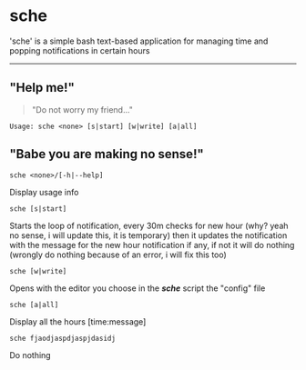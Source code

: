 # sche
'sche' is a simple bash text-based application for managing time and popping 
notifications in certain hours
___
## "Help me!"
> "Do not worry my friend..."

```Usage: sche <none> [s|start] [w|write] [a|all]```

## "Babe you are making no sense!"
`sche <none>/[-h|--help]`

Display usage info

`sche [s|start]`

Starts the loop of notification, every 30m checks for new hour (why? yeah no sense, i will update this, it is temporary)
then it updates the notification with the message for the new hour notification if any, if not it will do nothing (wrongly do nothing because of an error, i will fix this too)

`sche [w|write]`

Opens with the editor you choose in the ***sche*** script the "config" file

`sche [a|all]`

Display all the hours [time:message] 

`sche fjaodjaspdjaspjdasidj`

Do nothing
